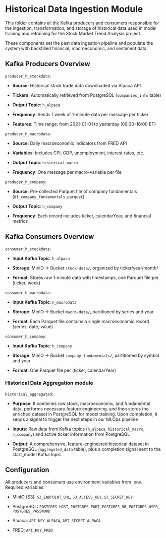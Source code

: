# Historical Data Ingestion Module

This folder contains all the Kafka producers and consumers responsible for the ingestion, transformation, and storage of historical data used in model training and retraining for the Stock Market Trend Analysis project.

These components set the past data ingestion pipeline and populate the system with backfilled financial, macroeconomic, and sentiment data.

## Kafka Producers Overview

`producer_h_stockdata`:

- **Source**: Historical stock trade data downloaded via Alpaca API

- **Tickers**: Automatically retrieved from PostgreSQL (`companies_info` table)

- **Output Topic**: `h_alpaca`

- **Frequency**: Sends 1 week of 1-minute data per message per ticker

- **Features**: Time range: from 2021-01-01 to yesterday (09:30–16:00 ET)

`producer_h_macrodata`:

- **Source**: Daily macroeconomic indicators from FRED API

- **Variables**: Includes CPI, GDP, unemployment, interest rates, etc.

- **Output Topic**: `historical_macro`

- **Frequency**: One message per macro-variable per file

`producer_h_company`:

- **Source**: Pre-collected Parquet file of company fundamentals (`df_company_fundamentals.parquet`)

- **Output Topic**: `h_company`

- **Frequency**: Each record includes ticker, calendarYear, and financial metrics

## Kafka Consumers Overview

`consumer_h_stockdata`:

- **Input Kafka Topic**: `h_alpaca`

- **Storage**: MinIO → Bucket `stock-data/`, organized by ticker/year/month/

- **Format**: Stores raw 1-minute data with timestamps, one Parquet file per (ticker, week)

`consumer_h_macrodata`:

- **Input Kafka Topic**: `h_macrodata`

- **Storage**: MinIO → Bucket `macro-data/`, partitioned by series and year

- **Format**: Each Parquet file contains a single macroeconomic record (series, date, value)

`consumer_h_company`:

- **Input Kafka Topic**: `h_company`

- **Storage**: MinIO → Bucket `company-fundamentals/`, partitioned by symbol and year

- **Format**: One Parquet file per (ticker, calendarYear)

### Historical Data Aggregation module

`historical_aggregated`:

- **Purpose**: It combines raw stock, macroeconomic, and fundamental data, performs necessary feature engineering, and then stores the enriched dataset in PostgreSQL for model training. Upon completion, it sends a signal to trigger the next steps in our MLOps pipeline

- **Inputs**: Raw data from Kafka topics (`h_alpaca`, `historical_macro`, `h_company`) and active ticker information from PostgreSQL

- **Output**: A comprehensive, feature-engineered historical dataset in PostgreSQL (`aggregated_data` table), plus a completion signal sent to the start_model Kafka topic

## Configuration

All producers and consumers use environment variables from .env. Required variables:

- MinIO (S3): `S3_ENDPOINT_URL`, `S3_ACCESS_KEY`, `S3_SECRET_KEY`

- PostgreSQL: `POSTGRES_HOST`, `POSTGRES_PORT`, `POSTGRES_DB`, `POSTGRES_USER`, `POSTGRES_PASSWORD`

- Alpaca: `API_KEY_ALPACA`, `API_SECRET_ALPACA`

- FRED: `API_KEY_FRED`
